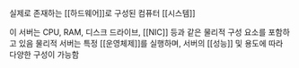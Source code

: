 실제로 존재하는 [[하드웨어]]로 구성된 컴퓨터 [[시스템]]

이 서버는 CPU, RAM, 디스크 드라이브, [[NIC]] 등과 같은 물리적 구성 요소를 포함하고 있음
물리적 서버는 특정 [[운영체제]]를 실행하며, 서버의 [[성능]] 및 용도에 따라 다양한 구성이 가능함